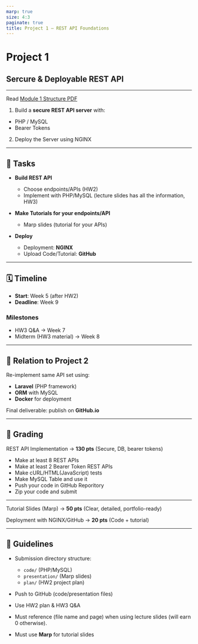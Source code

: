 ```yaml
---
marp: true
size: 4:3
paginate: true
title: Project 1 – REST API Foundations
---
```


# Project 1  

## Sercure & Deployable REST API

---

Read [Module 1 Structure PDF](https://github.com/nkuase/ase230/blob/main/module1/pdf/0_Module1_Structure/Module%201%20Structure.pdf)

1. Build a **secure REST API server** with:

- PHP / MySQL  
- Bearer Tokens  

2. Deploy the Server using NGINX

---

## 🔨 Tasks

- **Build REST API**  
  - Choose endpoints/APIs (HW2)  
  - Implement with PHP/MySQL (lecture slides has all the information, HW3)

- **Make Tutorials for your endpoints/API**
  - Marp slides (tutorial for your APIs)  

- **Deploy**  
  - Deployment: **NGINX**
  - Upload Code/Tutorial: **GitHub**

---

## 🗓 Timeline

- **Start**: Week 5 (after HW2)  
- **Deadline**: Week 9  

### Milestones

- HW3 Q&A → Week 7  
- Midterm (HW3 material) → Week 8

---

## 🔗 Relation to Project 2

Re-implement same API set using:

- **Laravel** (PHP framework)  
- **ORM** with MySQL  
- **Docker** for deployment  

Final deliverable: publish on **GitHub.io**

---

## 📝 Grading

REST API Implementation → **130 pts**  (Secure, DB, bearer tokens)  

- Make at least 8 REST APIs
- Make at least 2 Bearer Token REST APIs
- Make cURL/HTML(JavaScript) tests
- Make MySQL Table and use it
- Push your code in GitHub Reporitory
- Zip your code and submit

---


Tutorial Slides (Marp) → **50 pts** (Clear, detailed, portfolio-ready)  

Deployment with NGINX/GitHub → **20 pts**  (Code + tutorial)

---

## 📂 Guidelines

- Submission directory structure:
  - `code/` (PHP/MySQL)  
  - `presentation/` (Marp slides)  
  - `plan/` (HW2 project plan)  

- Push to GitHub (code/presentation files)
- Use HW2 plan & HW3 Q&A  
- Must reference (file name and page) when using lecture slides (will earn 0 otherwise).
- Must use **Marp** for tutorial slides

